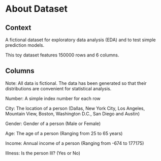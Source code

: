 # About Dataset
## Context
A fictional dataset for exploratory data analysis (EDA) and to test simple prediction models.

This toy dataset features 150000 rows and 6 columns.

## Columns
Note: All data is fictional. The data has been generated so that their distributions are convenient for statistical analysis.

Number: A simple index number for each row

City: The location of a person (Dallas, New York City, Los Angeles, Mountain View, Boston, Washington D.C., San Diego and Austin)

Gender: Gender of a person (Male or Female)

Age: The age of a person (Ranging from 25 to 65 years)

Income: Annual income of a person (Ranging from -674 to 177175)

Illness: Is the person Ill? (Yes or No)
